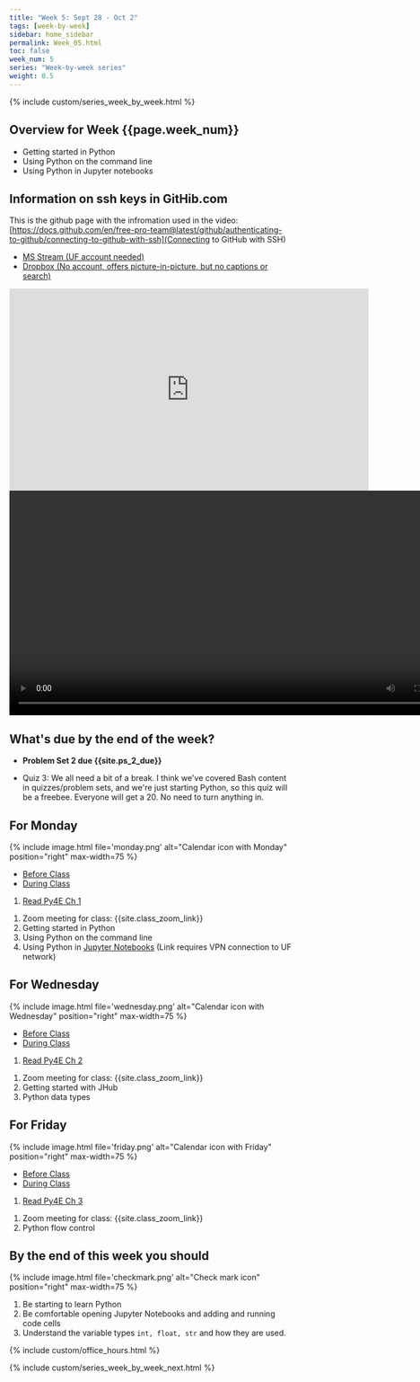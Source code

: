 ```yaml
---
title: "Week 5: Sept 28 - Oct 2"
tags: [week-by-week]
sidebar: home_sidebar
permalink: Week_05.html
toc: false
week_num: 5
series: "Week-by-week series"
weight: 0.5
---
```


{% include custom/series_week_by_week.html %}

## Overview for Week {{page.week_num}}

* Getting started in Python
* Using Python on the command line
* Using Python in Jupyter notebooks

## Information on ssh keys in GitHib.com

This is the github page with the infromation used in the video: [https://docs.github.com/en/free-pro-team@latest/github/authenticating-to-github/connecting-to-github-with-ssh](Connecting to GitHub with SSH)

<ul id="VideoTabs" class="nav nav-tabs">
    <li class="active"><a href="#Stream_1" data-toggle="tab">MS Stream (UF account needed)</a></li>
    <li><a href="#Dropbox_1" data-toggle="tab">Dropbox (No account, offers picture-in-picture, but no captions or search)</a></li>
</ul>
<div class="tab-content">
    <div role="tabpanel" class="tab-pane active" id="Stream_1">
        <iframe width="640" height="360" src="https://web.microsoftstream.com/embed/video/b0e02a2d-f108-44ff-aea2-276d98a8b524?autoplay=false&amp;showinfo=true" allowfullscreen style="border:none;"></iframe></iframe>
    </div>
    <div role="tabpanel" class="tab-pane" id="Dropbox_1">
        <video width="800"  controls>
          <source src="https://www.dropbox.com/s/dst0ai6pj255bq9/Using_ssh_keys_with_github.com.mp4?dl=1" type="video/mp4" />
        </video>
    </div>
</div>

## What's due by the end of the week?

* **Problem Set 2 due {{site.ps_2_due}}**
<!-- * Quiz 3 will be available on Monday. It is due {{site.quiz_3_due}}-->
* Quiz 3: We all need a bit of a break. I think we've covered Bash content in quizzes/problem sets, and we're just starting Python, so this quiz will be a freebee. Everyone will get a 20. No need to turn anything in.

## For Monday

{% include image.html file='monday.png' alt="Calendar icon with Monday" position="right" max-width=75 %}

<ul id="MondayTabs" class="nav nav-tabs">
    <li class="active"><a href="#MonBefore" data-toggle="tab">Before Class</a></li>
    <li><a href="#MonDuring" data-toggle="tab">During Class</a></li>
</ul>
<div class="tab-content">
    <div role="tabpanel" class="tab-pane active" id="MonBefore">
        <ol>
          <li><a href="py4e_1.html">Read Py4E Ch 1</a></li>
        </ol>
    </div>
    <div role="tabpanel" class="tab-pane" id="MonDuring">
        <ol>
          <li>Zoom meeting for class: {{site.class_zoom_link}}</li>
          <li>Getting started in Python</li>
          <li>Using Python on the command line</li>
          <li>Using Python in <a href="https://jhub.rc.ufl.edu/">Jupyter Notebooks</a> (Link requires VPN connection to UF network)</li>
        </ol>
    </div>
</div>

## For Wednesday

{% include image.html file='wednesday.png' alt="Calendar icon with Wednesday" position="right" max-width=75 %}

<ul id="WednesdayTabs" class="nav nav-tabs">
    <li class="active"><a href="#WedBefore" data-toggle="tab">Before Class</a></li>
    <li><a href="#WedDuring" data-toggle="tab">During Class</a></li>
</ul>
<div class="tab-content">
    <div role="tabpanel" class="tab-pane active" id="WedBefore">
        <ol>
          <li><a href="https://github.com/comptoolsres/Jupyter_content/blob/main/py4e_ch2_varaibles_and_types.ipynb">Read Py4E Ch 2</a></li>
        </ol>
    </div>
    <div role="tabpanel" class="tab-pane" id="WedDuring">
        <ol>
          <li>Zoom meeting for class: {{site.class_zoom_link}}</li>
          <li>Getting started with JHub</li>
          <li>Python data types</li>
        </ol>
    </div>
</div>

## For Friday

{% include image.html file='friday.png' alt="Calendar icon with Friday" position="right" max-width=75 %}

<ul id="FridayTabs" class="nav nav-tabs">
    <li class="active"><a href="#FriBefore" data-toggle="tab">Before Class</a></li>
    <li><a href="#FriDuring" data-toggle="tab">During Class</a></li>
</ul>
<div class="tab-content">
    <div role="tabpanel" class="tab-pane active" id="FriBefore">
        <ol>
          <li><a href="https://github.com/comptoolsres/Jupyter_content/blob/main/p,y4e_ch3_flow_control.ipynb">Read Py4E Ch 3</a></li>
        </ol>
    </div>
    <div role="tabpanel" class="tab-pane" id="FriDuring">
        <ol>
          <li>Zoom meeting for class: {{site.class_zoom_link}}</li>
          <li>Python flow control</li>
        </ol>
    </div>
</div>

## By the end of this week you should

{% include image.html file='checkmark.png' alt="Check mark icon" position="right" max-width=75 %}

1. Be starting to learn Python
1. Be comfortable opening Jupyter Notebooks and adding and running code cells
1. Understand the variable types `int, float, str` and how they are used.

{% include custom/office_hours.html %}

{% include custom/series_week_by_week_next.html %}